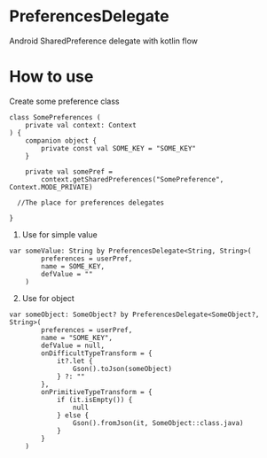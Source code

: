 # PreferencesDelegate
Android SharedPreference delegate with kotlin flow
# How to use
Create some preference class
```
class SomePreferences (
    private val context: Context
) {
    companion object {
        private const val SOME_KEY = "SOME_KEY"
    }

    private val somePref =
        context.getSharedPreferences("SomePreference", Context.MODE_PRIVATE)

  //The place for preferences delegates

}
```
1. Use for simple value
```
var someValue: String by PreferencesDelegate<String, String>(
        preferences = userPref,
        name = SOME_KEY,
        defValue = ""
    )
```

2. Use for object
```
var someObject: SomeObject? by PreferencesDelegate<SomeObject?, String>(
        preferences = userPref,
        name = "SOME_KEY",
        defValue = null,
        onDifficultTypeTransform = {
            it?.let {
                Gson().toJson(someObject)
            } ?: ""
        },
        onPrimitiveTypeTransform = {
            if (it.isEmpty()) {
                null
            } else {
                Gson().fromJson(it, SomeObject::class.java)
            }
        }
    )
```
